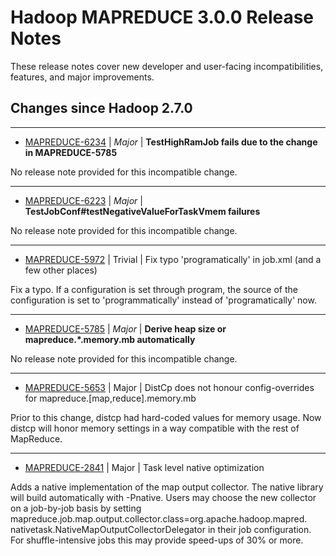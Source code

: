 # Hadoop MAPREDUCE 3.0.0 Release Notes

These release notes cover  new developer and user-facing incompatibilities, features, and major improvements.

## Changes since Hadoop 2.7.0

---

* [MAPREDUCE-6234](https://issues.apache.org/jira/browse/MAPREDUCE-6234) | *Major* | **TestHighRamJob fails due to the change in MAPREDUCE-5785**

No release note provided for this incompatible change.

---

* [MAPREDUCE-6223](https://issues.apache.org/jira/browse/MAPREDUCE-6223) | *Major* | **TestJobConf#testNegativeValueForTaskVmem failures**

No release note provided for this incompatible change.

---

* [MAPREDUCE-5972](https://issues.apache.org/jira/browse/MAPREDUCE-5972) | Trivial | Fix typo 'programatically' in job.xml (and a few other places)

Fix a typo. If a configuration is set through program, the source of the configuration is set to 'programmatically' instead of 'programatically' now.

---

* [MAPREDUCE-5785](https://issues.apache.org/jira/browse/MAPREDUCE-5785) | *Major* | **Derive heap size or mapreduce.*.memory.mb automatically**

No release note provided for this incompatible change.

---

* [MAPREDUCE-5653](https://issues.apache.org/jira/browse/MAPREDUCE-5653) | Major | DistCp does not honour config-overrides for mapreduce.[map,reduce].memory.mb

Prior to this change, distcp had hard-coded values for memory usage.  Now distcp will honor memory settings in a way compatible with the rest of MapReduce.

---

* [MAPREDUCE-2841](https://issues.apache.org/jira/browse/MAPREDUCE-2841) | Major | Task level native optimization

Adds a native implementation of the map output collector. The native library will build automatically with -Pnative. Users may choose the new collector on a job-by-job basis by setting mapreduce.job.map.output.collector.class=org.apache.hadoop.mapred.
nativetask.NativeMapOutputCollectorDelegator in their job configuration. For shuffle-intensive jobs this may provide speed-ups of 30% or more.



